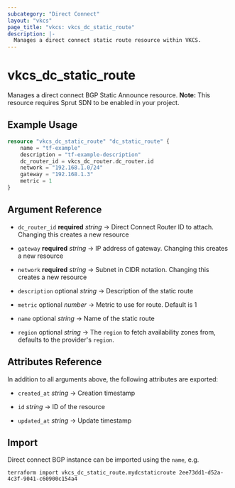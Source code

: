 ```yaml
---
subcategory: "Direct Connect"
layout: "vkcs"
page_title: "vkcs: vkcs_dc_static_route"
description: |-
  Manages a direct connect static route resource within VKCS.
---
```


# vkcs_dc_static_route

Manages a direct connect BGP Static Announce resource. **Note:** This resource requires Sprut SDN to be enabled in your project.

## Example Usage
```terraform
resource "vkcs_dc_static_route" "dc_static_route" {
    name = "tf-example"
    description = "tf-example-description"
    dc_router_id = vkcs_dc_router.dc_router.id
    network = "192.168.1.0/24"
    gateway = "192.168.1.3"
    metric = 1
}
```

## Argument Reference
- `dc_router_id` **required** *string* &rarr;  Direct Connect Router ID to attach. Changing this creates a new resource

- `gateway` **required** *string* &rarr;  IP address of gateway. Changing this creates a new resource

- `network` **required** *string* &rarr;  Subnet in CIDR notation. Changing this creates a new resource

- `description` optional *string* &rarr;  Description of the static route

- `metric` optional *number* &rarr;  Metric to use for route. Default is 1

- `name` optional *string* &rarr;  Name of the static route

- `region` optional *string* &rarr;  The `region` to fetch availability zones from, defaults to the provider's `region`.


## Attributes Reference
In addition to all arguments above, the following attributes are exported:
- `created_at` *string* &rarr;  Creation timestamp

- `id` *string* &rarr;  ID of the resource

- `updated_at` *string* &rarr;  Update timestamp



## Import

Direct connect BGP instance can be imported using the `name`, e.g.
```shell
terraform import vkcs_dc_static_route.mydcstaticroute 2ee73dd1-d52a-4c3f-9041-c60900c154a4
```
